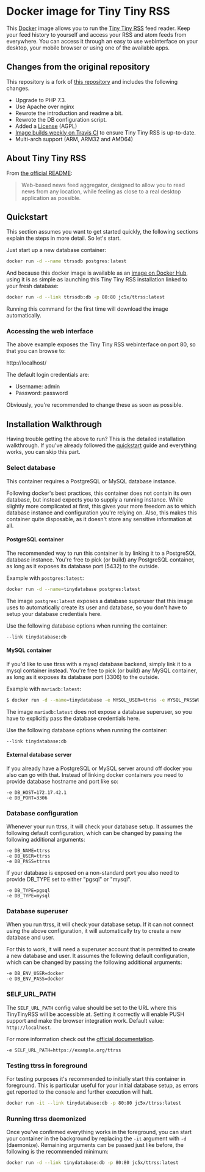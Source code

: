 # Docker image for Tiny Tiny RSS

This [Docker](https://www.docker.com) image allows you to run the [Tiny Tiny RSS](http://tt-rss.org) feed reader. Keep your feed history to yourself and access your RSS and atom feeds from everywhere. You can access it through an easy to use webinterface on your desktop, your mobile browser or using one of the available apps.

## Changes from the original repository

This repository is a fork of [this repository](https://github.com/clue/docker-ttrss) and includes the following changes.

* Upgrade to PHP 7.3.
* Use Apache over nginx
* Rewrote the introduction and readme a bit.
* Rewrote the DB configuration script.
* Added a [License](LICENSE) (AGPL)
* [Image builds weekly on Travis CI](https://travis-ci.com/JC5/docker-ttrss/builds) to ensure Tiny Tiny RSS is up-to-date.
* Multi-arch support (ARM, ARM32 and AMD64)

## About Tiny Tiny RSS

From [the official README](https://git.tt-rss.org/fox/tt-rss):

> Web-based news feed aggregator, designed to allow you to read news from any location, while feeling as close to a real desktop application as possible.

## Quickstart

This section assumes you want to get started quickly, the following sections explain the steps in more detail. So let's start.

Just start up a new database container:

```bash
docker run -d --name ttrssdb postgres:latest
```

And because this docker image is available as an [image on Docker Hub](https://hub.docker.com/repository/docker/jc5x/ttrss), using it is as simple as launching this Tiny Tiny RSS installation linked to your fresh database:

```bash
docker run -d --link ttrssdb:db -p 80:80 jc5x/ttrss:latest
```

Running this command for the first time will download the image automatically.

### Accessing the web interface

The above example exposes the Tiny Tiny RSS webinterface on port 80, so that you can browse to:

http://localhost/

The default login credentials are:

* Username: admin
* Password: password

Obviously, you're recommended to change these as soon as possible.

## Installation Walkthrough

Having trouble getting the above to run? This is the detailed installation walkthrough. If you've already followed the [quickstart](#quickstart) guide and everything works, you can skip this part.

### Select database

This container requires a PostgreSQL or MySQL database instance.

Following docker's best practices, this container does not contain its own database, but instead expects you to supply a running instance. While slightly more complicated at first, this gives your more freedom as to which database instance and configuration you're relying on. Also, this makes this container quite disposable, as it doesn't store any sensitive information at all.

#### PostgreSQL container

The recommended way to run this container is by linking it to a PostgreSQL database instance. You're free to pick (or build) any PostgreSQL container, as long as it exposes its database port (5432) to the outside.

Example with `postgres:latest`:

```bash
docker run -d --name=tinydatabase postgres:latest
```

The image `postgres:latest` exposes a database superuser that this image uses to automatically create its user and database, so you don't have to setup your database credentials here.

Use the following database options when running the container:

```
--link tinydatabase:db
```

#### MySQL container

If you'd like to use ttrss with a mysql database backend, simply link it to a mysql container instead. You're free to pick (or build) any MySQL container, as long as it exposes its database port (3306) to the outside.

Example with `mariadb:latest`:

```bash
$ docker run -d --name=tinydatabase -e MYSQL_USER=ttrss -e MYSQL_PASSWORD=ttrss -e MYSQL_DATABASE=ttrss mariadb:latest
```

The image `mariadb:latest` does not expose a database superuser, so you have to explicitly pass the database credentials here.

Use the following database options when running the container:

```
--link tinydatabase:db
```

#### External database server

If you already have a PostgreSQL or MySQL server around off docker you also can go with that. Instead of linking docker containers you need to provide database hostname and port like so:

```
-e DB_HOST=172.17.42.1
-e DB_PORT=3306
```

### Database configuration

Whenever your run ttrss, it will check your database setup. It assumes the following default configuration, which can be changed by passing the following additional arguments:

```
-e DB_NAME=ttrss
-e DB_USER=ttrss
-e DB_PASS=ttrss
```

If your database is exposed on a non-standard port you also need to provide DB_TYPE set to either "pgsql" or "mysql".

```
-e DB_TYPE=pgsql
-e DB_TYPE=mysql
```

### Database superuser

When you run ttrss, it will check your database setup. If it can not connect using the above configuration, it will automatically try to create a new database and user.

For this to work, it will need a superuser account that is permitted to create a new database and user. It assumes the following default configuration, which can be changed by passing the following additional arguments:

```
-e DB_ENV_USER=docker
-e DB_ENV_PASS=docker
```

### SELF_URL_PATH

The `SELF_URL_PATH` config value should be set to the URL where this TinyTinyRSS will be accessible at. Setting it correctly will enable PUSH support and make the browser integration work. Default value: `http://localhost`.

For more information check out the [official documentation](https://git.tt-rss.org/fox/tt-rss/src/master/config.php-dist#L21).

```
-e SELF_URL_PATH=https://example.org/ttrss
```

### Testing ttrss in foreground

For testing purposes it's recommended to initially start this container in foreground. This is particular useful for your initial database setup, as errors get reported to the console and further execution will halt.

```bash
docker run -it --link tinydatabase:db -p 80:80 jc5x/ttrss:latest
```

### Running ttrss daemonized

Once you've confirmed everything works in the foreground, you can start your container in the background by replacing the `-it` argument with `-d` (daemonize). Remaining arguments can be passed just like before, the following is the recommended minimum:

```bash
docker run -d --link tinydatabase:db -p 80:80 jc5x/ttrss:latest
```
